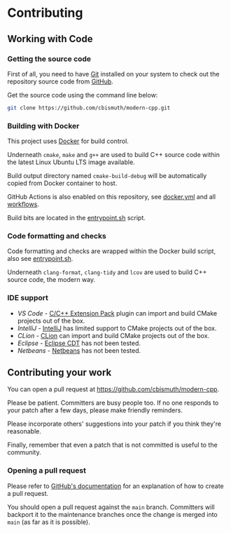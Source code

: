 # Contributing

## Working with Code

### Getting the source code

First of all, you need to have [Git](https://git-scm.com) installed on your system to check out the repository source code from [GitHub](https://github.com/cbismuth/modern-cpp).

Get the source code using the command line below:

```bash
git clone https://github.com/cbismuth/modern-cpp.git
```

### Building with Docker

This project uses [Docker](https://docker.com) for build control.

Underneath `cmake`, `make` and `g++` are used to build C++ source code within the latest Linux Ubuntu LTS image available.

Build output directory named `cmake-build-debug` will be automatically copied from Docker container to host.

GitHub Actions is also enabled on this repository, see [docker.yml](.github/workflows/docker.yml) and all [workflows](https://github.com/cbismuth/modern-cpp/actions).

Build bits are located in the [entrypoint.sh](entrypoint.sh) script.

### Code formatting and checks

Code formatting and checks are wrapped within the Docker build script, also see [entrypoint.sh](entrypoint.sh).

Underneath `clang-format`, `clang-tidy` and `lcov` are used to build C++ source code, the modern way.

### IDE support

- *VS Code* - [C/C++ Extension Pack](https://github.com/microsoft/vscode-cpptools) plugin can import and build CMake projects out of the box.
- *IntelliJ* - [IntelliJ](https://jetbrains.com/idea) has limited support to CMake projects out of the box.
- *CLion* - [CLion](https://jetbrains.com/clion) can import and build CMake projects out of the box.
- *Eclipse*  - [Eclipse CDT](https://eclipse.org/cdt) has not been tested.
- *Netbeans* - [Netbeans](https://netbeans.apache.org) has not been tested.

## Contributing your work

You can open a pull request at https://github.com/cbismuth/modern-cpp.

Please be patient. Committers are busy people too. If no one responds to your patch after a few days, please make friendly reminders.

Please incorporate others' suggestions into your patch if you think they're reasonable.

Finally, remember that even a patch that is not committed is useful to the community.

### Opening a pull request

Please refer to [GitHub's documentation](https://docs.github.com/en/pull-requests/collaborating-with-pull-requests) for an explanation of how to create a pull request.

You should open a pull request against the `main` branch. Committers will backport it to the maintenance branches once the change is merged into `main` (as far as it is possible).
